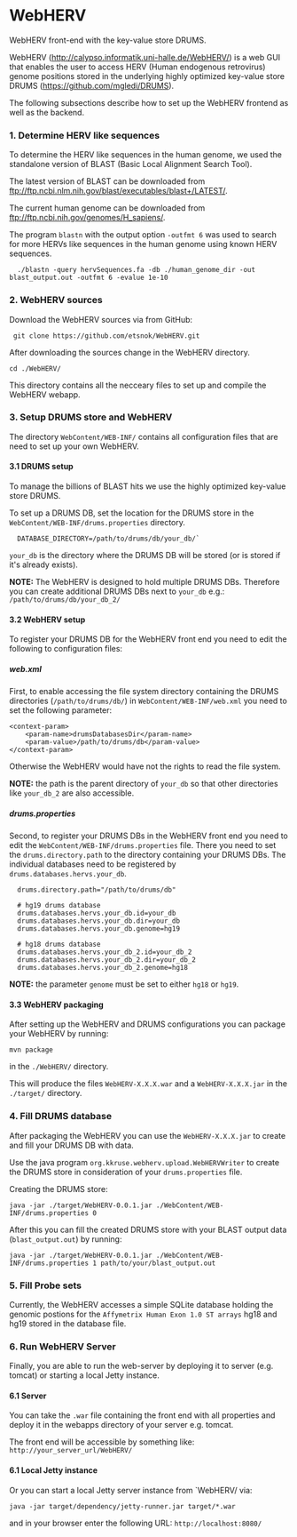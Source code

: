 # WebHERV
WebHERV front-end with the key-value store DRUMS.

WebHERV (http://calypso.informatik.uni-halle.de/WebHERV/) is a web GUI that enables the user to access HERV (Human endogenous retrovirus) genome positions stored in the underlying highly optimized key-value store DRUMS (https://github.com/mgledi/DRUMS).

The following subsections describe how to set up the WebHERV frontend as well as the backend. 

### 1. Determine HERV like sequences

To determine the HERV like sequences in the human genome, we used the standalone version of BLAST (Basic Local Alignment Search Tool). 

The latest version of BLAST can be downloaded from ftp://ftp.ncbi.nlm.nih.gov/blast/executables/blast+/LATEST/.

The current human genome can be downloaded from ftp://ftp.ncbi.nih.gov/genomes/H_sapiens/.

The program `blastn` with the output option `-outfmt 6` was used to search for more HERVs like sequences in the human genome using known HERV sequences.
```
  ./blastn -query hervSequences.fa -db ./human_genome_dir -out blast_output.out -outfmt 6 -evalue 1e-10
```

### 2. WebHERV sources

Download the WebHERV sources via from GitHub:

```
 git clone https://github.com/etsnok/WebHERV.git
```

After downloading the sources change in the WebHERV directory.
```
cd ./WebHERV/
```

This directory contains all the necceary files to set up and compile the WebHERV webapp.

### 3. Setup DRUMS store and WebHERV
The directory `WebContent/WEB-INF/` contains all configuration files that are need to set up your own WebHERV. 

#### 3.1 DRUMS setup
To manage the billions of BLAST hits we use the highly optimized key-value store DRUMS. 
 
 
To set up a DRUMS DB, set the location for the DRUMS store in the 
`WebContent/WEB-INF/drums.properties` directory.

```
  DATABASE_DIRECTORY=/path/to/drums/db/your_db/`
```

`your_db` is the directory where the DRUMS DB will be stored (or is stored if it's already exists).

**NOTE:**
The WebHERV is designed to hold multiple DRUMS DBs.
Therefore you can create additional DRUMS DBs next to `your_db`
 e.g.: `/path/to/drums/db/your_db_2/`
 
#### 3.2 WebHERV setup

To register your DRUMS DB for the WebHERV front end you need to edit the following to configuration files:

##### web.xml

First, to enable accessing the file system directory containing the DRUMS
 directories (`/path/to/drums/db/`) 
in `WebContent/WEB-INF/web.xml` you need to set the following parameter:

```
<context-param>
	<param-name>drumsDatabasesDir</param-name>
	<param-value>/path/to/drums/db</param-value>
</context-param>
```

Otherwise the WebHERV would have not the rights to read the file system.

**NOTE:** the path is the parent directory of `your_db` so that other directories 
like `your_db_2` are also accessible.


##### drums.properties
Second, to register your DRUMS DBs in the WebHERV front end you need to edit the 
`WebContent/WEB-INF/drums.properties` file.
There you need to set the `drums.directory.path` to the directory containing your DRUMS DBs.
The individual databases need to be registered by `drums.databases.hervs.your_db`.

```
  drums.directory.path="/path/to/drums/db"

  # hg19 drums database
  drums.databases.hervs.your_db.id=your_db
  drums.databases.hervs.your_db.dir=your_db
  drums.databases.hervs.your_db.genome=hg19

  # hg18 drums database
  drums.databases.hervs.your_db_2.id=your_db_2
  drums.databases.hervs.your_db_2.dir=your_db_2
  drums.databases.hervs.your_db_2.genome=hg18
```

**NOTE:** the parameter `genome` must be set to either `hg18` or `hg19`.

#### 3.3 WebHERV packaging

After setting up the WebHERV and DRUMS configurations you can package your WebHERV
by running:
```
mvn package
```

in the `./WebHERV/` directory.

This will produce the files `WebHERV-X.X.X.war` and a `WebHERV-X.X.X.jar` in the `./target/` directory.

### 4. Fill DRUMS database

After packaging the WebHERV you can use the `WebHERV-X.X.X.jar` to create and fill your DRUMS DB with data. 

Use the java program `org.kkruse.webherv.upload.WebHERVWriter` to create the DRUMS store in consideration of your `drums.properties` file.

Creating the DRUMS store:
```
java -jar ./target/WebHERV-0.0.1.jar ./WebContent/WEB-INF/drums.properties 0
```

After this you can fill the created DRUMS store with your BLAST output data (`blast_output.out`) by running:
```
java -jar ./target/WebHERV-0.0.1.jar ./WebContent/WEB-INF/drums.properties 1 path/to/your/blast_output.out
```

### 5. Fill Probe sets

Currently, the WebHERV accesses a simple SQLite database holding the genomic postions 
for the `Affymetrix Human Exon 1.0 ST arrays` hg18 and hg19 stored in the database file. 

### 6. Run WebHERV Server

Finally, you are able to run the web-server by deploying it to server (e.g. tomcat) or
starting a local Jetty instance.

#### 6.1 Server

You can take the `.war` file containing the front end with all properties 
and deploy it in the webapps directory of your server e.g. tomcat.  

The front end will be accessible by something like: `http://your_server_url/WebHERV/`

#### 6.1 Local Jetty instance

Or you can start a local Jetty server instance from `WebHERV/ via:
```
java -jar target/dependency/jetty-runner.jar target/*.war
```

and in your browser enter the following URL: `http://localhost:8080/` 
